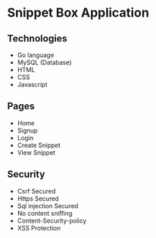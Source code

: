 # Snippet Box Application

## Technologies
- Go language
- MySQL (Database)
- HTML
- CSS
- Javascript


## Pages
- Home
- Signup
- Login
- Create Snippet
- View Snippet

## Security
- Csrf Secured
- Https Secured
- Sql injection Secured
- No content sniffing
- Content-Security-policy
- XSS Protection
